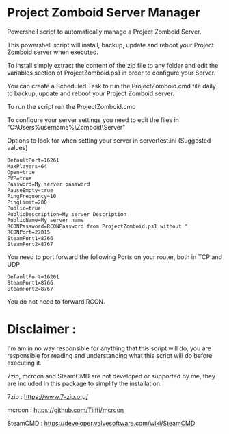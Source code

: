 # Project Zomboid Server Manager

Powershell script to automatically manage a Project Zomboid Server.

This powershell script will install, backup, update and reboot your Project Zomboid server when executed.

To install simply extract the content of the zip file to any folder and edit the variables section of ProjectZomboid.ps1 in order to configure your Server.

You can create a Scheduled Task to run the ProjectZomboid.cmd file daily to backup, update and reboot your Project Zomboid server.

To run the script run the ProjectZomboid.cmd

To configure your server settings you need to edit the files in "C:\Users\%username%\Zomboid\Server\"

Options to look for when setting your server in servertest.ini (Suggested values)
```
DefaultPort=16261
MaxPlayers=64
Open=true
PVP=true
Password=My server password
PauseEmpty=true
PingFrequency=10
PingLimit=200
Public=true
PublicDescription=My server Description
PublicName=My server name
RCONPassword=RCONPassword from ProjectZomboid.ps1 without "
RCONPort=27015
SteamPort1=8766
SteamPort2=8767
```

You need to port forward the following Ports on your router, both in TCP and UDP

```
DefaultPort=16261
SteamPort1=8766
SteamPort2=8767
```
You do not need to forward RCON.

# Disclaimer : 

I'm am in no way responsible for anything that this script will do, you are responsible for reading and understanding what this script will do before executing it.

7zip, mcrcon and SteamCMD are not developed or supported by me, they are included in this package to simplify the installation.

7zip : https://www.7-zip.org/

mcrcon : https://github.com/Tiiffi/mcrcon

SteamCMD : https://developer.valvesoftware.com/wiki/SteamCMD